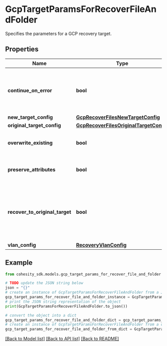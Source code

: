 # GcpTargetParamsForRecoverFileAndFolder

Specifies the parameters for a GCP recovery target.

## Properties

Name | Type | Description | Notes
------------ | ------------- | ------------- | -------------
**continue_on_error** | **bool** | Specifies whether to continue recovering other files if one of files or folders failed to recover. Default value is false. | [optional] 
**new_target_config** | [**GcpRecoverFilesNewTargetConfig**](GcpRecoverFilesNewTargetConfig.md) |  | [optional] 
**original_target_config** | [**GcpRecoverFilesOriginalTargetConfig**](GcpRecoverFilesOriginalTargetConfig.md) |  | [optional] 
**overwrite_existing** | **bool** | Specifies whether to override the existing files. Default is true. | [optional] 
**preserve_attributes** | **bool** | Specifies whether to preserve original attributes. Default is true. | [optional] 
**recover_to_original_target** | **bool** | Specifies whether to recover to the original target. If true, originalTargetConfig must be specified. If false, newTargetConfig must be specified. | 
**vlan_config** | [**RecoveryVlanConfig**](RecoveryVlanConfig.md) |  | [optional] 

## Example

```python
from cohesity_sdk.models.gcp_target_params_for_recover_file_and_folder import GcpTargetParamsForRecoverFileAndFolder

# TODO update the JSON string below
json = "{}"
# create an instance of GcpTargetParamsForRecoverFileAndFolder from a JSON string
gcp_target_params_for_recover_file_and_folder_instance = GcpTargetParamsForRecoverFileAndFolder.from_json(json)
# print the JSON string representation of the object
print(GcpTargetParamsForRecoverFileAndFolder.to_json())

# convert the object into a dict
gcp_target_params_for_recover_file_and_folder_dict = gcp_target_params_for_recover_file_and_folder_instance.to_dict()
# create an instance of GcpTargetParamsForRecoverFileAndFolder from a dict
gcp_target_params_for_recover_file_and_folder_from_dict = GcpTargetParamsForRecoverFileAndFolder.from_dict(gcp_target_params_for_recover_file_and_folder_dict)
```
[[Back to Model list]](../README.md#documentation-for-models) [[Back to API list]](../README.md#documentation-for-api-endpoints) [[Back to README]](../README.md)


